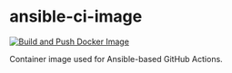 # ansible-ci-image

[![Build and Push Docker Image](https://github.com/codemonkey-science/ansible-ci-image/actions/workflows/build-and-push.yaml/badge.svg)](https://github.com/codemonkey-science/ansible-ci-image/actions/workflows/build-and-push.yaml)

Container image used for Ansible-based GitHub Actions.
